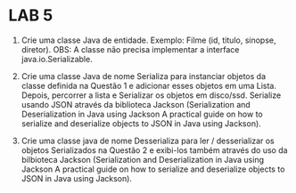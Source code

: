 # LAB 5

1. Crie uma classe Java de entidade. Exemplo: Filme (id, titulo, sinopse, diretor).
   OBS: A classe não precisa implementar a interface java.io.Serializable.

2. Crie uma classe Java de nome Serializa para instanciar objetos da classe definida na Questão 1 e adicionar esses objetos em uma Lista. Depois, percorrer a lista e Serializar os objetos em disco/ssd. Serialize usando JSON através da biblioteca Jackson (Serialization and Deserialization in Java using Jackson A practical guide on how to serialize and deserialize objects to JSON in Java using Jackson).

3. Crie uma classe java de nome Desserializa para ler / desserializar os objetos Serializados na Questão 2 e exibi-los também através do uso da bilbioteca Jackson (Serialization and Deserialization in Java using Jackson A practical guide on how to serialize and deserialize objects to JSON in Java using Jackson).
